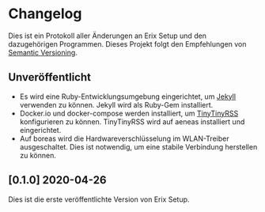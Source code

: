 # Changelog
Dies ist ein Protokoll aller Änderungen an Erix Setup und den dazugehörigen Programmen. Dieses Projekt folgt den Empfehlungen von [Semantic Versioning](https://semver.org/lang/de/).

## Unveröffentlicht
- Es wird eine Ruby-Entwicklungsumgebung eingerichtet, um [Jekyll](https://jekyllrb.com/) verwenden zu können. Jekyll wird als Ruby-Gem installiert.
- Docker.io und docker-compose werden installiert, um [TinyTinyRSS](https://tt-rss.org/) konfigurieren zu können. TinyTinyRSS wird auf aeneas installiert und eingerichtet.
- Auf boreas wird die Hardwareverschlüsselung im WLAN-Treiber ausgeschaltet. Dies ist notwendig, um eine stabile Verbindung herstellen zu können.

## [0.1.0] 2020-04-26
Dies ist die erste veröffentlichte Version von Erix Setup.
